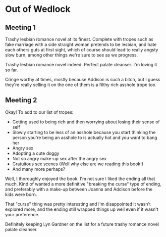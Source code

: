 # Out of Wedlock

## Meeting 1

Trashy lesbian romance novel at its finest.  Complete with tropes such as fake marriage with a side straight woman pretends to be lesbian, and hate each others guts at first sight, which of course should lead to really angsty slow burn, among other things we're sure to see as we progress.

Trashy lesbian romance novel indeed.  Perfect palate cleanser.  I'm loving it so far.  

Cringe worthy at times, mostly because Addison is such a bitch, but I guess they're really selling it on the one of them is a filthy rich asshole trope too.

## Meeting 2

Okay! To add to our list of tropes:

- Getting used to being rich and then worrying about losing their sense of self
- Slowly starting to be less of an asshole because you start thinking the person you're being an asshole to is actually hot and you want to bang her
- Angry sex
- Adopting a cute doggy
- Not so angry make-up sex after the angry sex
- Gratuitous sex scenes (Well why else are we reading this book!)
- And many more perhaps?

Well, I thoroughly enjoyed the book.  I'm not sure I liked the ending all that much.  Kind of wanted a more definitive "breaking the curse" type of ending, and preferably with a make-up between Joanna and Addison before the kids were born.  

That "curse" thing was pretty interesting and I'm disappointed it wasn't explored more, and the ending still wrapped things up well even if it wasn't your preference.  

Definitely keeping Lyn Gardner on the list for a future trashy romance novel palate cleanser.

